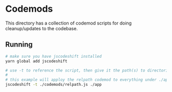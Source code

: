 # Codemods

This directory has a collection of codemod scripts for doing cleanup/updates to the codebase.

## Running

```bash
# make sure you have jscodeshift installed
yarn global add jscodeshift

# use -t to reference the script, then give it the path(s) to directories or js files to update
#
# this example will apploy the relpath codemod to everything under ./app
jscodeshift -t ./codemods/relpath.js ./app
```
